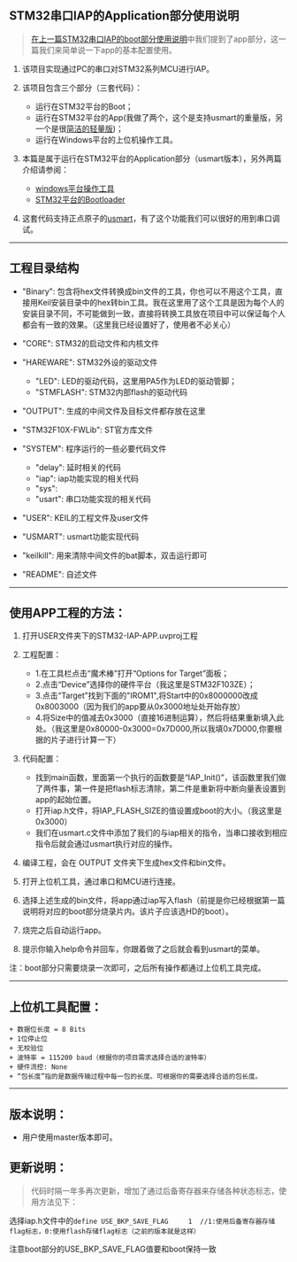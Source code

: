 
## STM32串口IAP的Application部分使用说明

> [在上一篇STM32串口IAP的boot部分使用说明](https://github.com/havenxie/stm32-iap-uart-boot)中我们提到了app部分，这一篇我们来简单说一下app的基本配置使用。

1. 该项目实现通过PC的串口对STM32系列MCU进行IAP。

2. 该项目包含三个部分（三套代码）：
    
    - 运行在STM32平台的Boot；
    - 运行在STM32平台的App(我做了两个，这个是支持usmart的重量版，另一个是很[简洁的轻量版](https://github.com/havenxie/stm32-iap-uart-app_lite))；
    - 运行在Windows平台的上位机操作工具。

3. 本篇是属于运行在STM32平台的Application部分（usmart版本），另外两篇介绍请参阅：
    
    - [windows平台操作工具](https://github.com/havenxie/winapp-iap-uart)
    - [STM32平台的Bootloader](https://github.com/havenxie/stm32-iap-uart-boot)    
	
4. 这套代码支持正点原子的[usmart](http://www.openedv.com/posts/list/877.htm)，有了这个功能我们可以很好的用到串口调试。

*****

## 工程目录结构 

- "Binary": 包含将hex文件转换成bin文件的工具，你也可以不用这个工具，直接用Keil安装目录中的hex转bin工具。我在这里用了这个工具是因为每个人的安装目录不同，不可能做到一致，直接将转换工具放在项目中可以保证每个人都会有一致的效果。（这里我已经设置好了，使用者不必关心）

- "CORE": STM32的启动文件和内核文件

- "HAREWARE": STM32外设的驱动文件
    + "LED": LED的驱动代码，这里用PA5作为LED的驱动管脚；
    + "STMFLASH": STM32内部flash的驱动代码

- "OUTPUT": 生成的中间文件及目标文件都存放在这里

- "STM32F10X-FWLib": ST官方库文件

- "SYSTEM": 程序运行的一些必要代码文件
    + "delay": 延时相关的代码
    + "iap": iap功能实现的相关代码
    + "sys": 
    + "usart": 串口功能实现的相关代码

- "USER": KEIL的工程文件及user文件
            
- "USMART": usmart功能实现代码

- "keilkill": 用来清除中间文件的bat脚本，双击运行即可

- "README": 自述文件
 
      
 
      
***** 

## 使用APP工程的方法：

1. 打开USER文件夹下的STM32-IAP-APP.uvproj工程

2. 工程配置：
    + 1.在工具栏点击“魔术棒”打开“Options for Target”面板；
    + 2.点击“Device”选择你的硬件平台（我这里是STM32F103ZE）；
    + 3.点击“Target”找到下面的"IROM1",将Start中的0x8000000改成0x8003000（因为我们的app要从0x3000地址处开始存放）
    + 4.将Size中的值减去0x3000（直接16进制运算），然后将结果重新填入此处。（我这里是0x80000-0x3000=0x7D000,所以我填0x7D000,你要根据的片子进行计算一下）


3. 代码配置：
    + 找到main函数，里面第一个执行的函数要是“IAP_Init()”，该函数里我们做了两件事，第一件是把flash标志清除，第二件是重新将中断向量表设置到app的起始位置。
    + 打开iap.h文件，将IAP_FLASH_SIZE的值设置成boot的大小。（我这里是0x3000）
    + 我们在usmart.c文件中添加了我们的与iap相关的指令，当串口接收到相应指令后就会通过usmart执行对应的操作。

5. 编译工程，会在 OUTPUT 文件夹下生成hex文件和bin文件。

6. 打开上位机工具，通过串口和MCU进行连接。

7. 选择上述生成的bin文件，将app通过iap写入flash（前提是你已经根据第一篇说明将对应的boot部分烧录片内。该片子应该选HD的boot）。

8. 烧完之后自动运行app。

9. 提示你输入help命令并回车，你跟着做了之后就会看到usmart的菜单。

注：boot部分只需要烧录一次即可，之后所有操作都通过上位机工具完成。


*****

## 上位机工具配置：
    
    + 数据位长度 = 8 Bits
    + 1位停止位
    + 无校验位
    + 波特率 = 115200 baud（根据你的项目需求选择合适的波特率）
    + 硬件流控: None 
    + “包长度”指的是数据传输过程中每一包的长度。可根据你的需要选择合适的包长度。

*****

## 版本说明：

- 用户使用master版本即可。
	
## 更新说明：

> 代码时隔一年多再次更新，增加了通过后备寄存器来存储各种状态标志，使用方法见下：

选择iap.h文件中的`define USE_BKP_SAVE_FLAG     1  //1:使用后备寄存器存储flag标志，0:使用flash存储flag标志（之前的版本就是这样）`

注意boot部分的USE_BKP_SAVE_FLAG值要和boot保持一致
